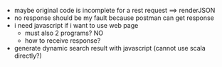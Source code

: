 - maybe original code is incomplete for a rest request ==> renderJSON
- no response should be my fault because postman can get response
- i need javascript if i want to use web page
  - must also 2 programs? NO
  - how to receive response?
- generate dynamic search result with javascript (cannot use scala directly?)